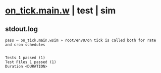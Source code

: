 # [on_tick.main.w](../../../../../../examples/tests/sdk_tests/schedule/on_tick.main.w) | test | sim

## stdout.log
```log
pass ─ on_tick.main.wsim » root/env0/on tick is called both for rate and cron schedules
 
 
Tests 1 passed (1)
Test Files 1 passed (1)
Duration <DURATION>
```

